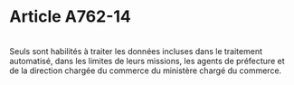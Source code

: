 # Article A762-14

<p><br/>Seuls sont habilités à traiter les données incluses dans le traitement automatisé, dans les limites de leurs missions, les agents de préfecture et de la direction chargée du commerce du ministère chargé du commerce.</p>